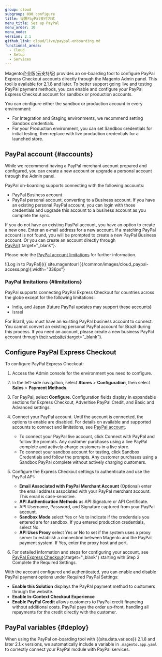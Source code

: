 ```yaml
---
group: cloud
subgroup: 090_configure
title: 设置PayPal支付方式
menu_title: Set up PayPal
menu_order: 10
menu_node:
version: 2.1
github_link: cloud/live/paypal-onboarding.md
functional_areas:
  - Cloud
  - Setup
  - Services
---
```


Magento企业版(云支持版) provides an on-boarding tool to configure PayPal Express Checkout accounts directly through the Magento Admin panel. This tool is available for 2.1.8 and later. To better support going live and testing PayPal payment methods, you can enable and configure your PayPal Express Checkout account for sandbox or production accounts.

You can configure either the sandbox or production account in every environment:

* For Integration and Staging environments, we recommend setting Sandbox credentials.
* For your Production environment, you can set Sandbox credentials for initial testing, then replace with live production credentials for a launched store.

## PayPal account {#accounts}

While we recommend having a PayPal merchant account prepared and configured, you can create a new account or upgrade a personal account through the Admin panel.

PayPal on-boarding supports connecting with the following accounts:

* PayPal Business account
* PayPal personal account, converting to a Business account. If you have an existing personal PayPal account, you can login with those credentials and upgrade this account to a business account as you complete the sync.

If you do not have an existing PayPal account, you have an option to create a new one. Enter an e-mail address for a new account. If a matching PayPal account is not found, you will be prompted to create a new PayPal Business account. Or you can create an account directly through [PayPal](https://www.paypal.com/us/webapps/mpp/account-selection){:target="_blank"}.

Please note the [PayPal account limitations](#limitations) for further information.

![Log in to PayPal]({{ site.magentourl }}/common/images/cloud_paypal-access.png){:width="336px"}

### PayPal limitations {#limitations}

PayPal supports connecting PayPal Express Checkout for countries across the globe except for the following limitations:

* India, and Japan (future PayPal updates may support these accounts)
* Israel

For Brazil, you must have an existing PayPal business account to connect. You cannot convert an existing personal PayPal account for Brazil during this process. If you need an account, please create a new business PayPal account through [their website](https://www.paypal.com/us/webapps/mpp/account-selection){:target="_blank"}.

## Configure PayPal Express Checkout

To configure PayPal Express Checkout:

1. Access the Admin console for the environment you need to configure.
2. In the left-side navigation, select __Stores__ > __Configuration__, then select __Sales__ > __Payment Methods__.
3. For PayPal, select __Configure__. Configuration fields display in expandable sections for Express Checkout, Adveritise PayPal Credit, and Basic and Advanced settings.
4. Connect your PayPal account. Until the account is connected, the options to enable are disabled. For details on available and supported accounts to connect and limitations, see [PayPal account](#accounts).

    * To connect your PayPal live account, click Connect with PayPal and follow the prompts. Any customer purchases using a live PayPal complete and actively charge customers in a live store.
    * To connect your sandbox account for testing, click Sandbox Credentials and follow the prompts. Any customer purchases using a Sandbox PayPal complete without actively charging customers.

5. Configure the Express Checkout settings to authenticate and use the PayPal API:

    * __Email Associated with PayPal Merchant Account__ (Optional) enter the email address associated with your PayPal merchant account. This email is case-sensitive.
    * __API Authentication Methods__ as API Signature or API Certificate.
    * API Username, Password, and Signature captured from your PayPal account.
    * __Sandbox Mode__ select Yes or No to indicate if the credentials you entered are for sandbox. If you entered production credentials, select No.
    * __API Uses Proxy__ select Yes or No to set if the system uses a proxy server to establish a connection between Magento and the PayPal payment system. If Yes, enter the proxy host and port.
6. For detailed information and steps for configuring your account, see [PayPal Express Checkout](http://docs.magento.com/m2/ce/user_guide/payment/paypal-express-checkout.html){:target="_blank"} starting with Step 2 Complete the Required Settings.


With the account configured and authenticated, you can enable and disable PayPal payment options under Required PayPal Settings:

* __Enable this Solution__ displays the PayPal payment method to customers through the website.
* __Enable In-Context Checkout Experience__
* __Enable PayPal Credit__ allows customers to PayPal credit financing without additional costs. PayPal pays the order up-front, handling all repayments for the credit directly with the customer.

## PayPal variables {#deploy}
When using the PayPal on-boarding tool with {{site.data.var.ece}} 2.1.8 and later 2.1.x versions, we automatically include a variable in `.magento.app.yaml` to correctly connect your PayPal module with PayPal services.

